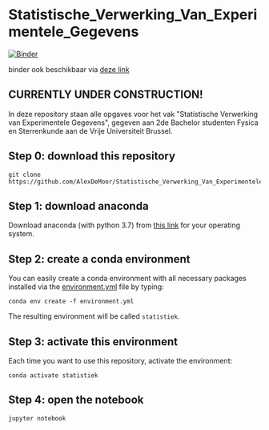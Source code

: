 # Statistische_Verwerking_Van_Experimentele_Gegevens

[![Binder](https://mybinder.org/badge_logo.svg)](https://mybinder.org/v2/gh/smoortga/Statistische_Verwerking_Van_Experimentele_Gegevens_public/master)

binder ook beschikbaar via [deze link](https://mybinder.org/v2/gh/smoortga/Statistische_Verwerking_Van_Experimentele_Gegevens_public/master)

## CURRENTLY UNDER CONSTRUCTION!

In deze repository staan alle opgaves voor het vak "Statistische Verwerking van Experimentele Gegevens", gegeven aan 2de Bachelor studenten Fysica en Sterrenkunde aan de Vrije Universiteit Brussel.

## Step 0: download this repository
```
git clone https://github.com/AlexDeMoor/Statistische_Verwerking_Van_Experimentele_Gegevens_public.git
```

## Step 1: download anaconda
Download anaconda (with python 3.7) from [this link](https://docs.anaconda.com/anaconda/install/) for your operating system.

## Step 2: create a conda environment
You can easily create a conda environment with all necessary packages installed via the [environment.yml](environment.yml) file by typing:
```
conda env create -f environment.yml
```
The resulting environment will be called `statistiek`.

## Step 3: activate this environment
Each time you want to use this repository, activate the environment:
```
conda activate statistiek
```

## Step 4: open the notebook
```
jupyter notebook
```
